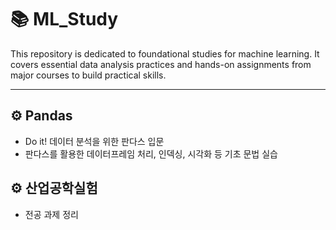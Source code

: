 # 📚 ML_Study
This repository is dedicated to foundational studies for machine learning.
It covers essential data analysis practices and hands-on assignments from major courses to build practical skills.

---

## ⚙️ Pandas
- Do it! 데이터 분석을 위한 판다스 입문
- 판다스를 활용한 데이터프레임 처리, 인덱싱, 시각화 등 기초 문법 실습
  
## ⚙️ 산업공학실험
- 전공 과제 정리
